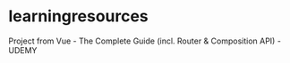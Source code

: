 # learningresources

Project from 
Vue - The Complete Guide (incl. Router & Composition API) - UDEMY
